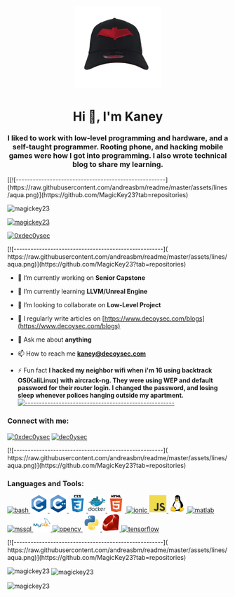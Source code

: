 
<h1 align="center"> <img src="redhood hat.jpg" alt="drawing" width="200"/>
 </h1>

<h1 align="center">Hi 👋, I'm Kaney</h1>
<h3 align="center">I liked to work with low-level programming and hardware, and a self-taught programmer. Rooting phone, and hacking mobile games were how I got into programming. I also wrote technical blog to share my learning.</h3>
[[![-----------------------------------------------------](https://raw.githubusercontent.com/andreasbm/readme/master/assets/lines/aqua.png)](https://github.com/MagicKey23?tab=repositories)
<p align="left"> <img src="https://komarev.com/ghpvc/?username=magickey23&label=Profile%20views&color=0e75b6&style=flat" alt="magickey23" /> </p>

<p align="left"> <a href="https://github.com/ryo-ma/github-profile-trophy"><img src="https://github-profile-trophy.vercel.app/?username=magickey23" alt="magickey23" /></a> </p>

<p align="left"> <a href="https://twitter.com/0xdec0ysec" target="blank"><img src="https://img.shields.io/twitter/follow/0xdec0ysec?logo=twitter&style=for-the-badge" alt="0xdec0ysec" /></a> </p>
[![-----------------------------------------------------](
https://raw.githubusercontent.com/andreasbm/readme/master/assets/lines/aqua.png)](https://github.com/MagicKey23?tab=repositories)

- 🔭 I’m currently working on **Senior Capstone**

- 🌱 I’m currently learning **LLVM/Unreal Engine**

- 👯 I’m looking to collaborate on **Low-Level Project**

- 📝 I regularly write articles on [https://www.decoysec.com/blogs](https://www.decoysec.com/blogs)

- 💬 Ask me about **anything**

- 📫 How to reach me **kaney@decoysec.com**

- ⚡ Fun fact **I hacked my neighbor wifi when i'm 16 using backtrack OS(KaliLinux) with aircrack-ng. They were using WEP and default password for their router login. I changed the password, and losing sleep whenever polices hanging outside my apartment.**
[![-----------------------------------------------------](
https://raw.githubusercontent.com/andreasbm/readme/master/assets/lines/aqua.png)](https://github.com/MagicKey23?tab=repositories)
<h3 align="left">Connect with me:</h3>
<p align="left">
<a href="https://twitter.com/0xdec0ysec" target="blank"><img align="center" src="https://raw.githubusercontent.com/rahuldkjain/github-profile-readme-generator/master/src/images/icons/Social/twitter.svg" alt="0xdec0ysec" height="30" width="40" /></a>
<a href="https://www.leetcode.com/dec0ysec" target="blank"><img align="center" src="https://raw.githubusercontent.com/rahuldkjain/github-profile-readme-generator/master/src/images/icons/Social/leet-code.svg" alt="dec0ysec" height="30" width="40" /></a>
</p>
[![-----------------------------------------------------](
https://raw.githubusercontent.com/andreasbm/readme/master/assets/lines/aqua.png)](https://github.com/MagicKey23?tab=repositories)
<h3 align="left">Languages and Tools:</h3>
<p align="left"> <a href="https://www.gnu.org/software/bash/" target="_blank" rel="noreferrer"> <img src="https://www.vectorlogo.zone/logos/gnu_bash/gnu_bash-icon.svg" alt="bash" width="40" height="40"/> </a> <a href="https://www.cprogramming.com/" target="_blank" rel="noreferrer"> <img src="https://raw.githubusercontent.com/devicons/devicon/master/icons/c/c-original.svg" alt="c" width="40" height="40"/> </a> <a href="https://www.w3schools.com/cpp/" target="_blank" rel="noreferrer"> <img src="https://raw.githubusercontent.com/devicons/devicon/master/icons/cplusplus/cplusplus-original.svg" alt="cplusplus" width="40" height="40"/> </a> <a href="https://www.w3schools.com/css/" target="_blank" rel="noreferrer"> <img src="https://raw.githubusercontent.com/devicons/devicon/master/icons/css3/css3-original-wordmark.svg" alt="css3" width="40" height="40"/> </a> <a href="https://www.docker.com/" target="_blank" rel="noreferrer"> <img src="https://raw.githubusercontent.com/devicons/devicon/master/icons/docker/docker-original-wordmark.svg" alt="docker" width="40" height="40"/> </a> <a href="https://www.w3.org/html/" target="_blank" rel="noreferrer"> <img src="https://raw.githubusercontent.com/devicons/devicon/master/icons/html5/html5-original-wordmark.svg" alt="html5" width="40" height="40"/> </a> <a href="https://ionicframework.com" target="_blank" rel="noreferrer"> <img src="https://upload.wikimedia.org/wikipedia/commons/d/d1/Ionic_Logo.svg" alt="ionic" width="40" height="40"/> </a> <a href="https://developer.mozilla.org/en-US/docs/Web/JavaScript" target="_blank" rel="noreferrer"> <img src="https://raw.githubusercontent.com/devicons/devicon/master/icons/javascript/javascript-original.svg" alt="javascript" width="40" height="40"/> </a> <a href="https://www.linux.org/" target="_blank" rel="noreferrer"> <img src="https://raw.githubusercontent.com/devicons/devicon/master/icons/linux/linux-original.svg" alt="linux" width="40" height="40"/> </a> <a href="https://www.mathworks.com/" target="_blank" rel="noreferrer"> <img src="https://upload.wikimedia.org/wikipedia/commons/2/21/Matlab_Logo.png" alt="matlab" width="40" height="40"/> </a> <a href="https://www.microsoft.com/en-us/sql-server" target="_blank" rel="noreferrer"> <img src="https://www.svgrepo.com/show/303229/microsoft-sql-server-logo.svg" alt="mssql" width="40" height="40"/> </a> <a href="https://www.mysql.com/" target="_blank" rel="noreferrer"> <img src="https://raw.githubusercontent.com/devicons/devicon/master/icons/mysql/mysql-original-wordmark.svg" alt="mysql" width="40" height="40"/> </a> <a href="https://opencv.org/" target="_blank" rel="noreferrer"> <img src="https://www.vectorlogo.zone/logos/opencv/opencv-icon.svg" alt="opencv" width="40" height="40"/> </a> <a href="https://www.python.org" target="_blank" rel="noreferrer"> <img src="https://raw.githubusercontent.com/devicons/devicon/master/icons/python/python-original.svg" alt="python" width="40" height="40"/> </a> <a href="https://www.ruby-lang.org/en/" target="_blank" rel="noreferrer"> <img src="https://raw.githubusercontent.com/devicons/devicon/master/icons/ruby/ruby-original.svg" alt="ruby" width="40" height="40"/> </a> <a href="https://www.tensorflow.org" target="_blank" rel="noreferrer"> <img src="https://www.vectorlogo.zone/logos/tensorflow/tensorflow-icon.svg" alt="tensorflow" width="40" height="40"/> </a> </p>
[![-----------------------------------------------------](
https://raw.githubusercontent.com/andreasbm/readme/master/assets/lines/aqua.png)](https://github.com/MagicKey23?tab=repositories)
<p><img align="left" src="https://github-readme-stats.vercel.app/api/top-langs?username=magickey23&show_icons=true&locale=en&layout=compact" alt="magickey23" /></p>

<p>&nbsp;<img align="center" src="https://github-readme-stats.vercel.app/api?username=magickey23&show_icons=true&locale=en" alt="magickey23" /></p>

<p><img align="center" src="https://github-readme-streak-stats.herokuapp.com/?user=magickey23&" alt="magickey23" /></p>

